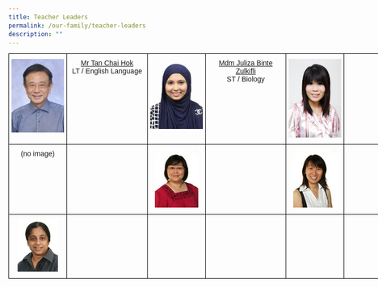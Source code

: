 ```yaml
---
title: Teacher Leaders
permalink: /our-family/teacher-leaders
description: ""
---
```

<style type="text/css">
.tg  {border-collapse:collapse;border-spacing:0;}
.tg td{border-color:black;border-style:solid;border-width:1px;font-family:Arial, sans-serif;font-size:14px;
  overflow:hidden;padding:10px 5px;word-break:normal;}
.tg th{border-color:black;border-style:solid;border-width:1px;font-family:Arial, sans-serif;font-size:14px;
  font-weight:normal;overflow:hidden;padding:10px 5px;word-break:normal;}
.tg .tg-baqh{text-align:center;vertical-align:top}
.tg .tg-0lax{text-align:left;vertical-align:top}
</style>
<table class="tg" style="undefined;table-layout: fixed; width: 825px">
<colgroup>
<col style="width: 115px">
<col style="width: 160px">
<col style="width: 115px">
<col style="width: 160px">
<col style="width: 115px">
<col style="width: 160px">
</colgroup>
<tbody>
  <tr>
		<td class="tg-0lax"><center><img src="/images/tl1.jpg"></center></td>
		<td class="tg-baqh"><center><a href="mailto:TAN_Chai_Hok@schools.gov.sg" target="">Mr Tan Chai Hok</a><br>LT /&nbsp;English Language</center></td>
    <td class="tg-0lax"><center><img src="/images/tl2.jpeg"></center></td>
    <td class="tg-baqh"><center><a href="mailto:juliza_zulkifli@schools.gov.sg" target="">Mdm&nbsp;Juliza Binte Zulkifli</a><br>ST / Biology</center></td>
    <td class="tg-0lax"><center><img src="/images/tl3.jpeg"></center></td>
    <td class="tg-baqh"><center></center></td>
  </tr>
 <tr>
		<td class="tg-0lax"><center>(no image)</center></td>
		<td class="tg-baqh"><center></center></td>
    <td class="tg-0lax"><center><img src="/images/tl5.jpeg"></center></td>
    <td class="tg-baqh"><center></center></td>
    <td class="tg-0lax"><center><img src="/images/tl6.jpeg"></center></td>
    <td class="tg-baqh"><center></center></td>
  </tr>
 <tr>
		<td class="tg-0lax"><center><img src="/images/tl7.jpeg"></center></td>
		<td class="tg-baqh"><center></center></td>
    <td class="tg-0lax"><center></center></td>
    <td class="tg-baqh"><center></center></td>
    <td class="tg-0lax"><center></center></td>
    <td class="tg-baqh"><center></center></td>
	</tr>
</tbody>
</table>



